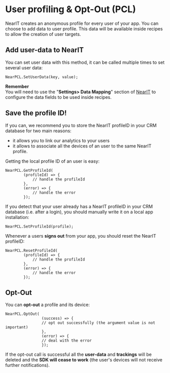 # User profiling & Opt-Out (PCL)

NearIT creates an anonymous profile for every user of your app. You can choose to add data to user profile. This data will be available inside recipes to allow the creation of user targets.

## Add user-data to NearIT

You can set user data with this method, it can be called multiple times to set several user data:
```
NearPCL.SetUserData(key, value);
```

**Remember** <br>
You will need to use the "**Settings> Data Mapping**" section of [NearIT](https://go.nearit.com) to configure the data fields to be used inside recipes.



## Save the profile ID!

If you can, we recommend you to store the NearIT profileID in your CRM database for two main reasons:

- it allows you to link our analytics to your users
- it allows to associate all the devices of an user to the same NearIT profile.


Getting the local profile ID of an user is easy:
```
NearPCL.GetProfileId(
        (profileId) => {
            // handle the profileId
        },
        (error) => {
            // handle the error
        });
```


If you detect that your user already has a NearIT profileID in your CRM database (i.e. after a login), you should manually write it on a local app installation:
```
NearPCL.SetProfileId(profile);
```


Whenever a users **signs out** from your app, you should reset the NearIT profileID:
```
NearPCL.ResetProfileId(
        (profileId) => {
            // handle the profileId
        },
        (error) => {
            // handle the error
        });
```

## Opt-Out

You can **opt-out** a profile and its device:
```
NearPCL.OptOut(
                (success) => {
                // opt out successfully (the argument value is not important)
                },
                (error) => {
                // deal with the error
                });
```
If the opt-out call is successful all the **user-data** and **trackings** will be deleted and the **SDK will cease to work** (the user's devices will not receive further notifications).

